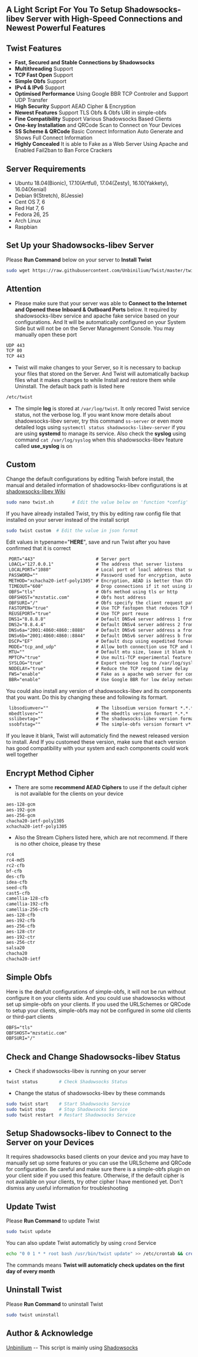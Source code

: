 ## A Light Script For You To Setup Shadowsocks-libev Server with High-Speed Connections and Newest Powerful Features

## Twist Features
- **Fast, Secured and Stable Connections by Shadowsocks**
- **Multithreading** Support
- **TCP Fast Open** Support
- **Simple Obfs** Support
- **IPv4 & IPv6** Support
- **Optimised Performance** Using Google BBR TCP Controler and Support UDP Transfer
- **High Security** Support AEAD Cipher & Encryption
- **Newest Features** Support TLS Obfs & Obfs URI in simple-obfs
- **Fine Compatibility** Support Various Shadowsocks Based Clients
- **One-key Installation** and QRCode Scan to Connect on Your Devices
- **SS Scheme & QRCode** Basic Connect Information Auto Generate and Shows Full Connect Information
- **Highly Concealed** It is able to Fake as a Web Server Using Apache and Enabled Fail2ban to Ban Force Crackers

## Server Requirements
- Ubuntu 18.04(Bionic), 17.10(Artful), 17.04(Zesty), 16.10(Yakkety), 16.04(Xenial)
- Debian 9(Stretch), 8(Jessie) 
- Cent OS 7, 6
- Red Hat 7, 6
- Fedora 26, 25
- Arch Linux
- Raspbian

## Set Up your Shadowsocks-libev Server
Please **Run Command** below on your server to **Install Twist**
```bash
sudo wget https://raw.githubusercontent.com/Unbinilium/Twist/master/twist -O twist.sh && chmod -x twist.sh && bash twist.sh
```

## Attention
- Please make sure that your server was able to **Connect to the Internet and Opened these Inboard & Outboard Ports** below. It required by shadowsocks-libev service and apache fake service based on your configurations. And It will be automatically configured on your System Side but will not be on the Server Management Console. You may manually open these port
```txt
UDP 443
TCP 80
TCP 443
```
- Twist will make changes to your Server, so it is necessary to backup your files that stored on the Server. And Twist will automatically backup files what it makes changes to while Install and restore them while Uninstall. The default back path is listed here
```txt
/etc/twist
```
- The simple **log** is stored at ```/var/log/twist```. It only recored Twist service status, not the verbose log. If you want know more details about shadowsocks-libev server, try this command ```ss-server``` or even more detailed logs using ```systemctl status shadowsocks-libev-server``` if you are using **systemd** to manage its service. Also check the **syslog** using command ```cat /var/log/syslog``` when this shadowsocks-libev feature called **use_syslog** is on

## Custom
Change the default configurations by editing Twish before install, the manual and detailed information of shadowsocks-libev configurations is at <a href="https://github.com/shadowsocks/shadowsocks/wiki/Configuration-via-Config-File" target="_blank">shadowsocks-libev Wiki</a>
```bash
sudo nano twist.sh       # Edit the value below on 'function *config'
```
If you have already installed Twist, try this by editing raw config file that installed on your server instead of the install script 
```bash
sudo twist custom  # Edit the value in json format
```
Edit values in typename="**HERE**", save and run Twist after you have confirmed that it is correct
```txt
 PORT="443"                       # Server port
 LOACL="127.0.0.1"                # The address that server listens
 LOCALPORT="1080"                 # Local port of loacl address that server listens
 PASSWORD=""                      # Password used for encryption, auto generate if left free
 METHOD="xchacha20-ietf-poly1305" # Encryption, AEAD is better than OTA cipher which is already departed
 TIMEOUT="600"                    # Drop connections if it not using in seconds
 OBFS="tls"                       # Obfs method using tls or http
 OBFSHOST="mzstatic.com"          # Obfs host address
 OBFSURI="/"                      # Obfs specify the client request path uri
 FASTOPEN="true"                  # Use TCP fastopen that reduces TCP handshake time
 REUSEPORT="true"                 # Use TCP port reuse
 DNS1="8.8.8.8"                   # Default DNSv4 server address 1 from Google Public DNS
 DNS2="8.8.4.4"                   # Default DNSv4 server address 2 from Google Public DNS
 DNSv6a="2001:4860:4860::8888"    # Default DNSv6 server address a from Google Public DNSv6
 DNSv6b="2001:4860:4860::8844"    # Default DNSv6 server address b from Google Public DNSv6
 DSCP="EF"                        # Default dscp using expedited forwarding
 MODE="tcp_and_udp"               # Allow both connection use TCP and UDP
 MTU=""                           # Default mtu size, leave it blank to auto detect
 MPTCP="true"                     # Use multi-TCP experimental feature
 SYSLOG="true"                    # Export verbose log to /var/log/syslog
 NODELAY="true"                   # Reduce the TCP respond time delay
 FWS="enable"                     # Fake as a apache web server for concealing
 BBR="enable"                     # Use Google BBR for low delay network to get faster speed
```
You could also install any version of shadowsocks-libev and its components that you want. Do this by changing these and following its formart.
```txt
 libsodiumver=""                  # The libsodium version formart *.*.*
 mbedtlsver=""                    # The mbedtls version formart *.*.*
 sslibevtag=""                    # The shadowsocks-libev version formart v*.*.*
 ssobfstag=""                     # The simple-obfs version formart v*.*
```
If you leave it blank, Twist will automaticly find the newest released version to install. And If you customed these version, make sure that each version has good compatibility with your system and each components could work well together

## Encrypt Method Cipher
- There are some **recommend AEAD Ciphers** to use if the default cipher is not available for the clients on your device
```txt
aes-128-gcm
aes-192-gcm
aes-256-gcm
chacha20-ietf-poly1305
xchacha20-ietf-poly1305
```
- Also the Stream Ciphers listed here, which are not recommend. If there is no other choice, please try these
```txt
rc4
rc4-md5
rc2-cfb
bf-cfb
des-cfb
idea-cfb
seed-cfb
cast5-cfb
camellia-128-cfb
camellia-192-cfb
camellia-256-cfb
aes-128-cfb
aes-192-cfb
aes-256-cfb
aes-128-ctr
aes-192-ctr
aes-256-ctr
salsa20
chacha20
chacha20-ietf
```

## Simple Obfs
Here is the deafult configurations of simple-obfs, it will not be run without configure it on your clients side. And you could use shadowsocks without set up simple-obfs on your clients. If you used the URLSchemes or QRCode to setup your clients, simple-obfs may not be configured in some old clients or third-part clients
```txt
OBFS="tls"
OBFSHOST="mzstatic.com"
OBFSURI="/"
```

## Check and Change Shadowsocks-libev Status
- Check if shadowsocks-libev is running on your server
```bash
twist status        # Check Shadowsocks Status
```
- Change the status of shadowsocks-libev by these commands
```bash
sudo twist start    # Start Shadowsocks Service
sudo twist stop     # Stop Shadowsocks Service
sudo twist restart  # Restart Shadowsocks Service
```

## Setup Shadowsocks-libev to Connect to the Server on your Devices
It requires shadowsocks based clients on your device and you may have to manually set up some features or you can use the URLScheme and QRCode for configuration. Be careful and make sure there is a simple-obfs plugin on your client side if you used this feature. Otherwise, if the default cipher is not available on your clients, try other cipher I have mentioned yet. Don't dismiss any useful information for troubleshooting

## Update Twist
Please **Run Command** to update Twist
```bash
sudo twist update
```
You can also update Twist automaticly by using ```crond``` Service
```bash
echo "0 0 1 * * root bash /usr/bin/twist update" >> /etc/crontab && crontab -u root /etc/crontab
```
The commands means **Twist will automaticly check updates on the first day of every month**


## Uninstall Twist
Please **Run Command** to uninstall Twist
```bash
sudo twist uninstall
```

## Author & Acknowledge
<a href="https://github.com/Unbinilium" target="_blank">Unbinilium</a> -- This script is mainly using <a href="https://github.com/shadowsocks" target="_blank">Shadowsocks</a>
